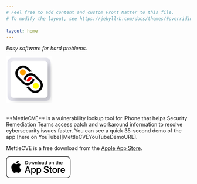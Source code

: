```yaml
---
# Feel free to add content and custom Front Matter to this file.
# To modify the layout, see https://jekyllrb.com/docs/themes/#overriding-theme-defaults

layout: home
---
```


*Easy software for hard problems.*

[<img src="/images/MettleCVE-150x150px.png" title="WebMettle Systems logo" height="25%" width="25%">](https://apps.apple.com/us/app/mettlecve/id1555613958)

<br>
**MettleCVE** is a vulnerability lookup tool for iPhone that helps Security Remediation Teams access
patch and workaround information to resolve cybersecurity issues faster. You can see a quick 35-second
demo of the app [here on YouTube][MettleCVEYouTubeDemoURL].

MettleCVE is a free download from the [Apple App Store][MettleCVEAppURL].

[<img src="images/Download_on_the_App_Store_Badge_US-UK_RGB_wht_092917.svg" title="Goto the Apple App Store..." height="35%" width="35%">](https://apps.apple.com/us/app/mettlecve/id1555613958)

[MettleCVEYouTubeDemoURL]: https://www.youtube.com/watch?v=1yEPwOJVhMo
[MettleCVEAppURL]: https://apps.apple.com/us/app/mettlecve/id1555613958
